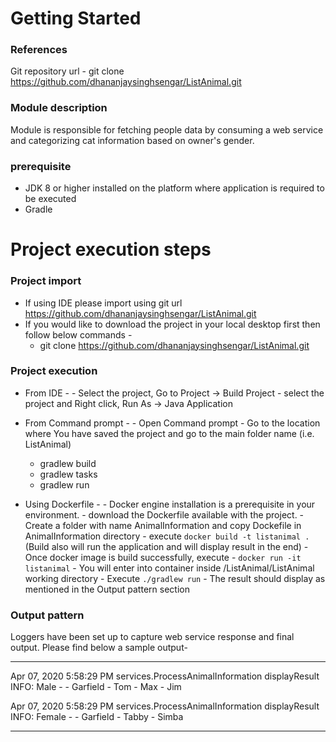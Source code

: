 # Getting Started

### References
Git repository url - git clone https://github.com/dhananjaysinghsengar/ListAnimal.git

### Module description
Module is responsible for fetching people data by consuming a web service and categorizing cat information based on owner's gender.

### prerequisite
- JDK 8 or higher installed on the platform where application is required to be executed
- Gradle


# Project execution steps
### Project import
- If using IDE please import using git url https://github.com/dhananjaysinghsengar/ListAnimal.git
- If you would like to download the project in your local desktop first then follow below commands - 
	- git clone https://github.com/dhananjaysinghsengar/ListAnimal.git


### Project execution
- From IDE -
		- Select the project, Go to Project -> Build Project
		- select the project and Right click, Run As -> Java Application
- From Command prompt -
		- Open Command prompt
		- Go to the location where You have saved the project and go to the main folder name (i.e. ListAnimal)
    - gradlew build
    - gradlew tasks
    - gradlew run
    
- Using Dockerfile -
		- Docker engine installation is a prerequisite in your environment.
		- download the Dockerfile available with the project.
		- Create a folder with name AnimalInformation and copy Dockefile in AnimalInformation directory
		- execute `docker build -t listanimal .` (Build also will run the application and will display result in the end)
		- Once docker image is build successfully, execute - 
			`docker run -it listanimal`
		- You will enter into container inside /ListAnimal/ListAnimal working directory
		- Execute `./gradlew run`
		- The result should display as mentioned in the Output pattern section
		
### Output pattern
Loggers have been set up to capture web service response and final output. Please find below a sample output- 
***********************************************************************************
Apr 07, 2020 5:58:29 PM services.ProcessAnimalInformation displayResult
INFO: 
	Male -
		- Garfield
		- Tom
		- Max
		- Jim
		
Apr 07, 2020 5:58:29 PM services.ProcessAnimalInformation displayResult
INFO: 
	Female -
		- Garfield
		- Tabby
		- Simba
		
**************************************************************************************
